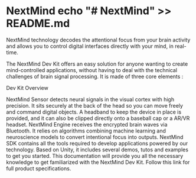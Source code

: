 # NextMind echo "# NextMind" >> README.md
NextMind technology decodes the attentional focus from your brain activity and allows you to control digital interfaces directly with your mind, in real-time.

The NextMind Dev Kit offers an easy solution for anyone wanting to create mind-controlled applications, without having to deal with the technical challenges of brain signal processing. It is made of three core elements :

Dev Kit Overview

NextMind Sensor detects neural signals in the visual cortex with high precision. It sits securely at the back of the head so you can move freely and command digital objects. A headband to keep the device in place is provided, and it can also be clipped directly onto a baseball cap or a AR/VR headset.
NextMind Engine receives the encrypted brain waves via Bluetooth. It relies on algorithms combining machine learning and neuroscience models to convert intentional focus into outputs.
NextMind SDK contains all the tools required to develop applications powered by our technology. Based on Unity, it includes several demos, tutos and examples to get you started.
This documentation will provide you all the necessary knowledge to get familiarized with the NextMind Dev Kit. Follow this link for full product specifications.
